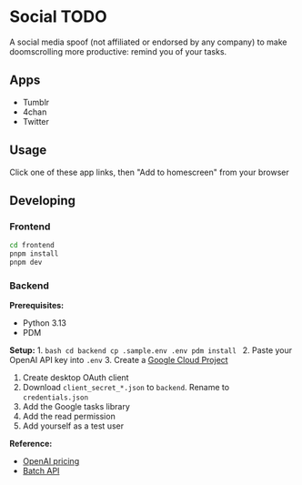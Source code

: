 # Social TODO

A social media spoof (not affiliated or endorsed by any company) to make doomscrolling more productive: remind you of your tasks.

## Apps
- Tumblr
- 4chan
- Twitter

## Usage
Click one of these app links, then "Add to homescreen" from your browser

## Developing

### Frontend
```bash
cd frontend
pnpm install
pnpm dev
```

### Backend
**Prerequisites:**
- Python 3.13
- PDM

**Setup:**
1.
    ```bash
    cd backend
    cp .sample.env .env
    pdm install
    ```
2. Paste your OpenAI API key into `.env`
3. Create a [Google Cloud Project](https://console.cloud.google.com/auth/clients/)
   1. Create desktop OAuth client
   2. Download `client_secret_*.json` to `backend`. Rename to `credentials.json`
   3. Add the Google tasks library
   4. Add the read permission
   5. Add yourself as a test user

**Reference:**
- [OpenAI pricing](https://platform.openai.com/docs/pricing)
- [Batch API](https://platform.openai.com/docs/guides/batch?lang=python)
